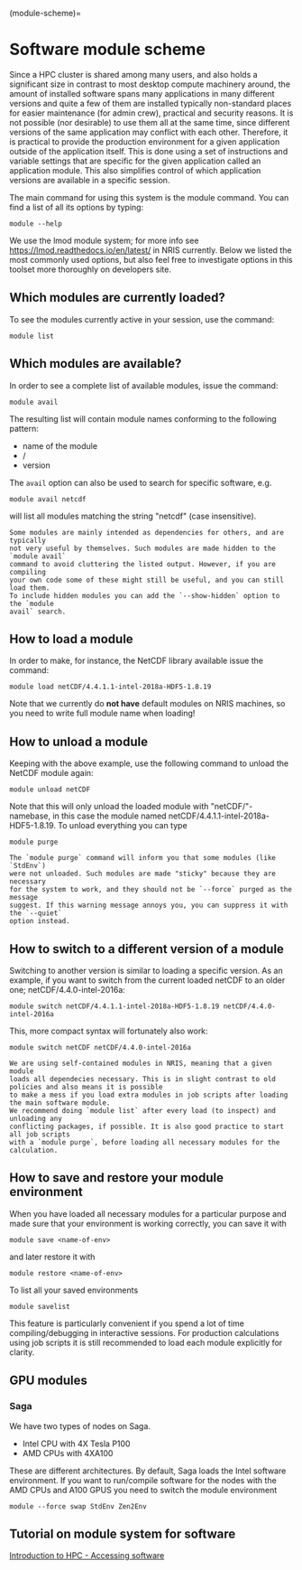 (module-scheme)=

# Software module scheme

Since a HPC cluster is shared among many users, and also holds a significant size in contrast to most desktop compute machinery around, the amount of installed software spans many applications in many different versions and quite a few of them are installed typically non-standard places for easier maintenance (for admin crew), practical and security reasons. It is not possible (nor desirable) to use them all at the same time, since different versions of the same application may conflict with each other. Therefore, it is practical to provide the production environment for a given application outside of the application itself. This is done using a set of instructions and variable settings that are specific for the given application called an application module. This also simplifies control of which application versions are available in a specific session.

The main command for using this system is the module command. You can find a list of all its options by typing:

	module --help

We use the lmod module system; for more info see <https://lmod.readthedocs.io/en/latest/> in NRIS currently. Below we listed the most commonly used options, but also feel free to investigate options in this toolset more thoroughly on developers site.


## Which modules are currently loaded?

To see the modules currently active in your session, use the command:

	module list


## Which modules are available?

In order to see a complete list of available modules, issue the command:

	module avail

The resulting list will contain module names conforming to the following pattern:

* name of the module
* /
* version

The `avail` option can also be used to search for specific software, e.g.

	module avail netcdf

will list all modules matching the string "netcdf" (case insensitive).

```{note}
Some modules are mainly intended as dependencies for others, and are typically
not very useful by themselves. Such modules are made hidden to the `module avail`
command to avoid cluttering the listed output. However, if you are compiling
your own code some of these might still be useful, and you can still load them.
To include hidden modules you can add the `--show-hidden` option to the `module
avail` search.
```


## How to load a module

In order to make, for instance, the NetCDF library available issue the command:

	module load netCDF/4.4.1.1-intel-2018a-HDF5-1.8.19

Note that we currently do **not have** default modules on NRIS machines, so you need to write full module name when loading!


## How to unload a module

Keeping with the above example, use the following command to unload the NetCDF module again:

	module unload netCDF

Note that this will only unload the loaded module with "netCDF/"-namebase, in this case the module named netCDF/4.4.1.1-intel-2018a-HDF5-1.8.19. To unload everything you can type

	module purge

```{note}
The `module purge` command will inform you that some modules (like `StdEnv`)
were not unloaded. Such modules are made "sticky" because they are necessary
for the system to work, and they should not be `--force` purged as the message
suggest. If this warning message annoys you, you can suppress it with the `--quiet`
option instead.
```


## How to switch to a different version of a module

Switching to another version is similar to loading a specific version. As an example, if you want to switch from the current loaded netCDF to an older one; netCDF/4.4.0-intel-2016a:

	module switch netCDF/4.4.1.1-intel-2018a-HDF5-1.8.19 netCDF/4.4.0-intel-2016a

This, more compact syntax will fortunately also work:

	module switch netCDF netCDF/4.4.0-intel-2016a

```{note}
We are using self-contained modules in NRIS, meaning that a given module
loads all dependecies necessary. This is in slight contrast to old policies and also means it is possible
to make a mess if you load extra modules in job scripts after loading the main software module.
We recommend doing `module list` after every load (to inspect) and unloading any
conflicting packages, if possible. It is also good practice to start all job scripts
with a `module purge`, before loading all necessary modules for the calculation.
```


## How to save and restore your module environment

When you have loaded all necessary modules for a particular purpose and made sure that
your environment is working correctly, you can save it with

	module save <name-of-env>

and later restore it with

	module restore <name-of-env>

To list all your saved environments

	module savelist

This feature is particularly convenient if you spend a lot of time compiling/debugging
in interactive sessions. For production calculations using job scripts it is still
recommended to load each module explicitly for clarity.


## GPU modules 

### Saga
We have two types of nodes on Saga. 

* Intel CPU  with 4X Tesla P100
* AMD CPUs with 4XA100

These are different architectures. By default, Saga loads the Intel software environment.
If you want to run/compile software for the nodes with the AMD CPUs and A100 GPUS 
you need to switch the module environment

```
module --force swap StdEnv Zen2Env

```  



## Tutorial on module system for software
[Introduction to HPC - Accessing software](https://training.pages.sigma2.no/tutorials/hpc-intro/episodes/14-modules.html)
